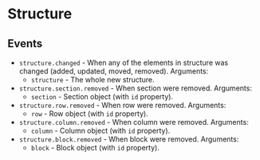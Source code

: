 # Structure

## Events

- `structure.changed` - When any of the elements in structure was changed (added, updated, moved, removed). Arguments:
  - `structure` - The whole new structure.
- `structure.section.removed` - When section were removed. Arguments:
  - `section` - Section object (with `id` property).
- `structure.row.removed` - When row were removed. Arguments:
  - `row` - Row object (with `id` property).
- `structure.column.removed` - When column were removed. Arguments:
  - `column` - Column object (with `id` property).
- `structure.block.removed` - When block were removed. Arguments:
  - `block` - Block object (with `id` property).
